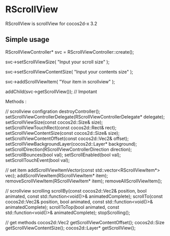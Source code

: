 RScrollView
=========

RScrollView is scrollView for cocos2d-x 3.2

Simple usage
-----------------------
RScrollViewController* svc = RScrollViewController::create();

svc->setScrollViewSize( "Input your scroll size" );

svc->setScrollViewContentSize( "Input your contents size" );

svc->addScrollViewItem( "Your item in scrollview" );

addChild(svc->getScrollView()); // Impotant

Methods :

// scrollview configration
destroyController();
setScrollViewControllerDelegate(RScrollViewControllerDelegate* delegate);
setScrollViewSize(const cocos2d::Size& size);
setScrollViewTouchRect(const cocos2d::Rect& rect);
setScrollViewContentSize(const cocos2d::Size& size);
setScrollViewContentOffset(const cocos2d::Vec2& offset);
setScrollViewBackgroundLayer(cocos2d::Layer* background);
setScrollDirection(RScrollViewControllerDirection direction);
setScrollBounces(bool val);
setScrollEnabled(bool val);
setScrollTouchEvent(bool val);

// set item
addScrollViewItemVector(const std::vector<RScrollViewItem*> vec);
addScrollViewItem(RScrollViewItem* item);
removeScrollViewItem(RScrollViewItem* item);
removeAllScrollViewItem();

// scrollview scrolling
scrollBy(const cocos2d::Vec2& position, bool animated, const std::function<void()>& animatedComplete);
scrollTo(const cocos2d::Vec2& position, bool animated, const std::function<void()>& animatedComplete);
scrollToTop(bool animated, const std::function<void()>& animatedComplete);
stopScrolling();

// get methods
cocos2d::Vec2 getScrollViewContentOffset();
cocos2d::Size getScrollViewContentSize();
cocos2d::Layer* getScrollView();


